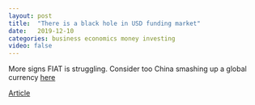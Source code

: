 ```yaml
---
layout: post
title:  "There is a black hole in USD funding market"
date:   2019-12-10
categories: business economics money investing
video: false
---
```


More signs FIAT is struggling.   Consider too China smashing up a global currency [here](https://www.zerohedge.com/crypto/next-pearl-harbour-chinas-gold-backed-crypto-currency-will-blindside-us-dollar)

[Article](https://ftalphaville.ft.com/2019/08/22/1566491938000/There-s-a-black-hole-in-the-dollar-funding-market/)




